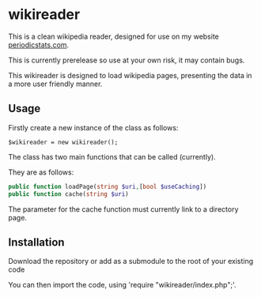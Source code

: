 # wikireader
This is a clean wikipedia reader, designed for use on my website [periodicstats.com](https://periodicstats.com).

This is currently prerelease so use at your own risk, it may contain bugs.

This wikireader is designed to load wikipedia pages, presenting the data in a more user friendly manner.

## Usage

Firstly create a new instance of the class as follows:

`$wikireader = new wikireader();`

The class has two main functions that can be called (currently).

They are as follows:

```php
public function loadPage(string $uri,[bool $useCaching])
public function cache(string $uri)
```

The parameter for the cache function must currently link to a directory page.

## Installation

Download the repository or add as a submodule to the root of your existing code

You can then import the code, using 'require "wikireader/index.php";'.
